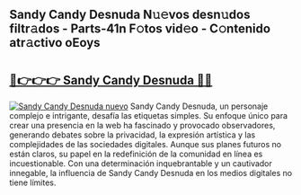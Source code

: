 ## Sandy Candy Desnuda N𝚞𝚎vos desn𝚞dos filtr𝚊dos - Parts-41n F𝚘tos vid𝚎o - C𝚘ntenido atr𝚊ctivo oEoys

# <h2><a href="http://mbcu0d.tromn.icu/?c=Sandy+Candy+Desnuda">🔗👉👉👉 Sandy Candy Desnuda 🔗🔗</a></h2>

[![Sandy Candy Desnuda nuevo](https://i.imgur.com/pEAQMta.gif)](http://mbcu0d.tromn.icu/?c=Sandy+Candy+Desnuda)
Sandy Candy Desnuda, un personaje complejo e intrigante, desafía las etiquetas simples. Su enfoque único para crear una presencia en la web ha fascinado y provocado observadores, generando debates sobre la privacidad, la expresión artística y las complejidades de las sociedades digitales. Aunque sus planes futuros no están claros, su papel en la redefinición de la comunidad en línea es incuestionable. Con una determinación inquebrantable y un cautivador innegable, la influencia de Sandy Candy Desnuda en los medios digitales no tiene límites.
